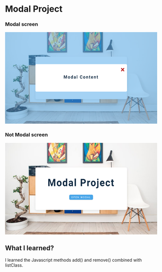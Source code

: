 # Modal Project

### Modal screen
<img src="./images/modal_project_two.png" height=300px; width=500px; alt="two">

### Not Modal screen
<img src="./images/modal_project_one.png" height=300px; width=500px; alt="two">

## What I learned?
I learned the Javascript methods add() and remove() combined with listClass.
